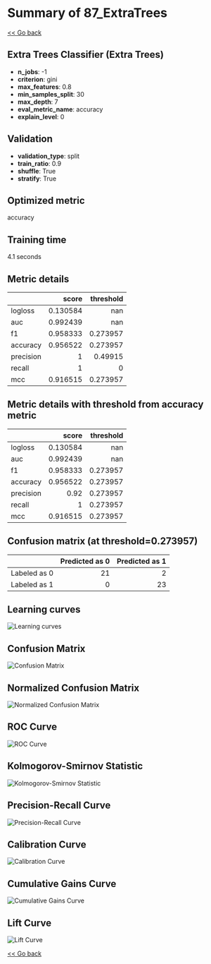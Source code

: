 # Summary of 87_ExtraTrees

[<< Go back](../README.md)


## Extra Trees Classifier (Extra Trees)
- **n_jobs**: -1
- **criterion**: gini
- **max_features**: 0.8
- **min_samples_split**: 30
- **max_depth**: 7
- **eval_metric_name**: accuracy
- **explain_level**: 0

## Validation
 - **validation_type**: split
 - **train_ratio**: 0.9
 - **shuffle**: True
 - **stratify**: True

## Optimized metric
accuracy

## Training time

4.1 seconds

## Metric details
|           |    score |   threshold |
|:----------|---------:|------------:|
| logloss   | 0.130584 |  nan        |
| auc       | 0.992439 |  nan        |
| f1        | 0.958333 |    0.273957 |
| accuracy  | 0.956522 |    0.273957 |
| precision | 1        |    0.49915  |
| recall    | 1        |    0        |
| mcc       | 0.916515 |    0.273957 |


## Metric details with threshold from accuracy metric
|           |    score |   threshold |
|:----------|---------:|------------:|
| logloss   | 0.130584 |  nan        |
| auc       | 0.992439 |  nan        |
| f1        | 0.958333 |    0.273957 |
| accuracy  | 0.956522 |    0.273957 |
| precision | 0.92     |    0.273957 |
| recall    | 1        |    0.273957 |
| mcc       | 0.916515 |    0.273957 |


## Confusion matrix (at threshold=0.273957)
|              |   Predicted as 0 |   Predicted as 1 |
|:-------------|-----------------:|-----------------:|
| Labeled as 0 |               21 |                2 |
| Labeled as 1 |                0 |               23 |

## Learning curves
![Learning curves](learning_curves.png)
## Confusion Matrix

![Confusion Matrix](confusion_matrix.png)


## Normalized Confusion Matrix

![Normalized Confusion Matrix](confusion_matrix_normalized.png)


## ROC Curve

![ROC Curve](roc_curve.png)


## Kolmogorov-Smirnov Statistic

![Kolmogorov-Smirnov Statistic](ks_statistic.png)


## Precision-Recall Curve

![Precision-Recall Curve](precision_recall_curve.png)


## Calibration Curve

![Calibration Curve](calibration_curve_curve.png)


## Cumulative Gains Curve

![Cumulative Gains Curve](cumulative_gains_curve.png)


## Lift Curve

![Lift Curve](lift_curve.png)



[<< Go back](../README.md)

